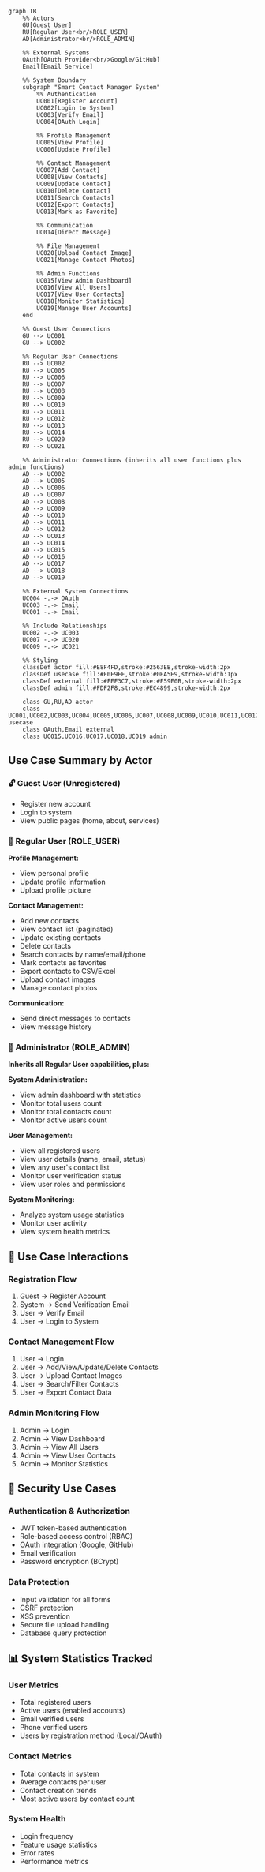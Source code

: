 ```mermaid
graph TB
    %% Actors
    GU[Guest User]
    RU[Regular User<br/>ROLE_USER]
    AD[Administrator<br/>ROLE_ADMIN]
    
    %% External Systems
    OAuth[OAuth Provider<br/>Google/GitHub]
    Email[Email Service]
    
    %% System Boundary
    subgraph "Smart Contact Manager System"
        %% Authentication
        UC001[Register Account]
        UC002[Login to System]
        UC003[Verify Email]
        UC004[OAuth Login]
        
        %% Profile Management
        UC005[View Profile]
        UC006[Update Profile]
        
        %% Contact Management
        UC007[Add Contact]
        UC008[View Contacts]
        UC009[Update Contact]
        UC010[Delete Contact]
        UC011[Search Contacts]
        UC012[Export Contacts]
        UC013[Mark as Favorite]
        
        %% Communication
        UC014[Direct Message]
        
        %% File Management
        UC020[Upload Contact Image]
        UC021[Manage Contact Photos]
        
        %% Admin Functions
        UC015[View Admin Dashboard]
        UC016[View All Users]
        UC017[View User Contacts]
        UC018[Monitor Statistics]
        UC019[Manage User Accounts]
    end
    
    %% Guest User Connections
    GU --> UC001
    GU --> UC002
    
    %% Regular User Connections
    RU --> UC002
    RU --> UC005
    RU --> UC006
    RU --> UC007
    RU --> UC008
    RU --> UC009
    RU --> UC010
    RU --> UC011
    RU --> UC012
    RU --> UC013
    RU --> UC014
    RU --> UC020
    RU --> UC021
    
    %% Administrator Connections (inherits all user functions plus admin functions)
    AD --> UC002
    AD --> UC005
    AD --> UC006
    AD --> UC007
    AD --> UC008
    AD --> UC009
    AD --> UC010
    AD --> UC011
    AD --> UC012
    AD --> UC013
    AD --> UC014
    AD --> UC015
    AD --> UC016
    AD --> UC017
    AD --> UC018
    AD --> UC019
    
    %% External System Connections
    UC004 -.-> OAuth
    UC003 -.-> Email
    UC001 -.-> Email
    
    %% Include Relationships
    UC002 -.-> UC003
    UC007 -.-> UC020
    UC009 -.-> UC021
    
    %% Styling
    classDef actor fill:#E8F4FD,stroke:#2563EB,stroke-width:2px
    classDef usecase fill:#F0F9FF,stroke:#0EA5E9,stroke-width:1px
    classDef external fill:#FEF3C7,stroke:#F59E0B,stroke-width:2px
    classDef admin fill:#FDF2F8,stroke:#EC4899,stroke-width:2px
    
    class GU,RU,AD actor
    class UC001,UC002,UC003,UC004,UC005,UC006,UC007,UC008,UC009,UC010,UC011,UC012,UC013,UC014,UC015,UC016,UC017,UC018,UC019,UC020,UC021 usecase
    class OAuth,Email external
    class UC015,UC016,UC017,UC018,UC019 admin
```

## Use Case Summary by Actor

### 🔓 Guest User (Unregistered)
- Register new account
- Login to system
- View public pages (home, about, services)

### 👤 Regular User (ROLE_USER)
**Profile Management:**
- View personal profile
- Update profile information
- Upload profile picture

**Contact Management:**
- Add new contacts
- View contact list (paginated)
- Update existing contacts
- Delete contacts
- Search contacts by name/email/phone
- Mark contacts as favorites
- Export contacts to CSV/Excel
- Upload contact images
- Manage contact photos

**Communication:**
- Send direct messages to contacts
- View message history

### 👑 Administrator (ROLE_ADMIN)
**Inherits all Regular User capabilities, plus:**

**System Administration:**
- View admin dashboard with statistics
- Monitor total users count
- Monitor total contacts count
- Monitor active users count

**User Management:**
- View all registered users
- View user details (name, email, status)
- View any user's contact list
- Monitor user verification status
- View user roles and permissions

**System Monitoring:**
- Analyze system usage statistics
- Monitor user activity
- View system health metrics

## 🔄 Use Case Interactions

### Registration Flow
1. Guest → Register Account
2. System → Send Verification Email
3. User → Verify Email
4. User → Login to System

### Contact Management Flow
1. User → Login
2. User → Add/View/Update/Delete Contacts
3. User → Upload Contact Images
4. User → Search/Filter Contacts
5. User → Export Contact Data

### Admin Monitoring Flow
1. Admin → Login
2. Admin → View Dashboard
3. Admin → View All Users
4. Admin → View User Contacts
5. Admin → Monitor Statistics

## 🔐 Security Use Cases

### Authentication & Authorization
- JWT token-based authentication
- Role-based access control (RBAC)
- OAuth integration (Google, GitHub)
- Email verification
- Password encryption (BCrypt)

### Data Protection
- Input validation for all forms
- CSRF protection
- XSS prevention
- Secure file upload handling
- Database query protection

## 📊 System Statistics Tracked

### User Metrics
- Total registered users
- Active users (enabled accounts)
- Email verified users
- Phone verified users
- Users by registration method (Local/OAuth)

### Contact Metrics
- Total contacts in system
- Average contacts per user
- Contact creation trends
- Most active users by contact count

### System Health
- Login frequency
- Feature usage statistics
- Error rates
- Performance metrics
